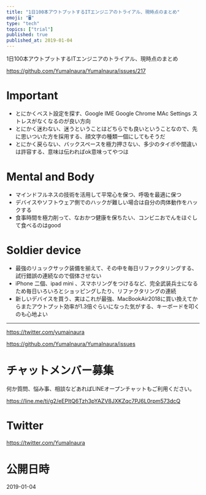 ```yaml
---
title: "1日100本アウトプットするITエンジニアのトライアル、現時点のまとめ"
emoji: "🖥"
type: "tech"
topics: ["trial"]
published: true
published_at: 2019-01-04
---
```


1日100本アウトプットするITエンジニアのトライアル、現時点のまとめ

https://github.com/YumaInaura/YumaInaura/issues/217

# Important

- とにかくベスト設定を探す、Google IME Google Chrome MAc Settings ストレスがなくなるのが良い方向
- とにかく迷わない、迷うということはどちらでも良いということなので、先に思いついた方を採用する、顔文字の種類一個にしてもそうだ
- とにかく戻らない、バックスペースを極力押さない、多少のタイポや間違いは許容する、意味は伝わればok意味ってやつは

# Mental and Body

- マインドフルネスの技術を活用して平常心を保つ、呼吸を最適に保つ
- デバイスやソフトウェア側でのハックが難しい場合は自分の肉体動作をハックする
- 食事時間を極力削って、なおかつ健康を保ちたい、コンビニおでんをほぐして食べるのはgood

# Soldier device 

- 最強のリュックサック装備を揃えて、その中を毎日リファクタリングする、試行錯誤の連続なので個体させない
- iPhone 二個、ipad mini 、スマホリングをつけるなど、完全武装兵士になるため毎日いろいろとショッピングしたり、リファクタリングの連続
- 新しいデバイスを買う、実はこれが最強、MacBookAir2018に買い換えてからまたアウトプット効率が1.3倍ぐらいになった気がする、キーボードを叩くのも心地よい


---

https://twitter.com/yumainaura

https://github.com/YumaInaura/YumaInaura/issues









<!-- Update From Qiita API -->

# チャットメンバー募集


何か質問、悩み事、相談などあればLINEオープンチャットもご利用ください。

https://line.me/ti/g2/eEPltQ6Tzh3pYAZV8JXKZqc7PJ6L0rpm573dcQ





# Twitter


https://twitter.com/YumaInaura


<!-- Update From Qiita API -->



# 公開日時

2019-01-04
